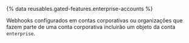 
{% data reusables.gated-features.enterprise-accounts %}

Webhooks configurados em contas corporativas ou organizações que fazem parte de uma conta corporativa incluirão um objeto da conta `enterprise`.
